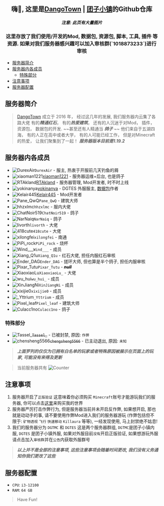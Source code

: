 <div align=center>

<h2>嗨👋, 这里是<a href="https://dgtmc.top">DangoTown</a> | <a href="https://dgtmc.top">团子小镇</a>的Github仓库</h2>

<h5>注意: 此页有大量图片</h5>

</div>

<div align=center>

<h3>这里存放了我们使用/开发的Mod, 数据包, 资源包, 脚本, 工具, 插件 等资源.
如果对我们服务器感兴趣可以加入审核群(`1018873233`)进行审核</h3>

</div>

<!-- TOC -->

* [服务器简介](#服务器简介)
* [服务器内各成员](#服务器内各成员)
    * [特殊部分](#特殊部分)
* [注意事项](#注意事项)
* [服务器配置](#服务器配置)

<!-- TOC -->

## 服务器简介

> [DangoTown](https://dgtmc.top) 成立于 2016 年， 经过这几年的发展, 我们服务器内云集了各路大佬
> 有的***精通红石***， 有的***热爱建筑***， 还有的人沉迷于对Mod， 插件， 资源包， 数据包的开发. ~~甚至还有人精通当
***鸽子*** ~~
> 他们来自于五湖四海， 有的人正在高中或者大学， 有的人可能已经工作， 但是对Minecraft的热爱， 让我们聚集到了一起！
> ***服务器版本目前是1.19.2***

## 服务器内各成员

* <img src="https://crafthead.net/avatar/DurexAir/16" alt="DurexAir">`DurexAir` - 服主, 热衷于开服前几天钓鱼的屑
* <img src="https://crafthead.net/avatar/xiaoman1221/16" alt="xiaoman1221">[xiaoman1221](https://yhdzz.cn) - 服务器运维+后台,
  也是鸽子
* <img src="https://crafthead.net/avatar/RTAkland/16" alt="RTAkland">[RTAkland](https://github.com/RTAkland) - 服务器管理,
  Mod开发者, 时不时上线
* <img src="https://crafthead.net/avatar/yokinanya/16" alt="yokinanya">[yokinanya](https://github.com/yokinanya) - DGTES
  外服服主, [数据包](https://github.com/DangoTown/DGT_Extra_datapack)作者
* <img src="https://crafthead.net/avatar/Kelair445/16" alt="Kelair445">[Kelair445](https://github.com/CaaMoe) - Mod开发者
* <img src="https://crafthead.net/avatar/Pane_Qwq/16" alt="Pane_QwQ">`Pane_QwQ` - 建筑大师
* <img src="https://crafthead.net/avatar/hhzxlmc/16" alt="hhzxlmc">`hhzxlmc` - 服内大佬
* <img src="https://crafthead.net/avatar/ChatNoir519/16" alt="ChatNoir519">`ChatNoir519` - 鸽子
* <img src="https://crafthead.net/avatar/NarNaiq/16" alt="NarNaiq">`NarNaiq` - 鸽子
* <img src="https://crafthead.net/avatar/livorth/16" alt="livorth">`livorth` - 大佬
* <img src="https://crafthead.net/avatar/418cute/16" alt="418cute">`418cute` - 大佬
* <img src="https://crafthead.net/avatar/xilongfei/16" alt="xilongfei">`xilongfei` - 南通
* <img src="https://crafthead.net/avatar/PiPi_rock/16" alt="PiPi_rock">`PiPi_rock` - 烧杯
* <img src="https://crafthead.net/avatar/Wind___/16" alt="Wind___">`Wind___` - 成员
* <img src="https://crafthead.net/avatar/Xiang_Q1u/16" alt="Xiang_Q1u">`Xiang_Q1u` - 红石大佬, 担任内服红石审核
* <img src="https://crafthead.net/avatar/Ender_DAG/16" alt="Ender_DAG">`Ender_DAG` - 搓环大师, 但也算是半个鸽子, 担任内服审核
* <img src="https://crafthead.net/avatar/Pixar_Tutu/16" alt="Pixar_Tutu">`Pixar_Tutu` - ***~~null~~***
* <img src="https://crafthead.net/avatar/XiaoxiaoLu/16" alt="XiaoxiaoLu">`XiaoxiaoLu_` - 大佬
* <img src="https://crafthead.net/avatar/wu_hui/16" alt="wu_hui" >`wu_hui_` - 成员
* <img src="https://crafthead.net/avatar/XinJiangNi/16" alt="XinJiangNi" >`XinJiangNi` - 成员
* <img src="https://crafthead.net/avatar/xixijie0/16" alt="xixijie0" >`xixijie0` - 成员
* <img src="https://crafthead.net/avatar/_Yttrium/16" alt="_Yttrium" >`_Yttrium` - 成员
* <img src="https://crafthead.net/avatar/Pixel_leaf/16" alt="Pixel_leaf">`Pixel_leaf` - 建筑大师
* <img src="https://crafthead.net/avatar/Culacc1no/16" alt="Culacc1no" >`Culacc1no` - 鸽子

### 特殊部分

* <img src="https://crafthead.net/avatar/Tassel_/16" alt="Tassel_">~~`Tassel_`~~ - 已被封禁, 原因: `作弊`
* <img src="https://crafthead.net/avatar/chensheng5566/16" alt="chensheng5566">~~`chengsheng5566`~~ - 已主动退出,
  原因: `未知`

> ***上面罗列的仅仅为已拥有白名单的玩家或者特殊原因被展示在页面上的玩家, 可能没有来得及更新***

> 当前服务器共有 ![Counter](https://count.rtast.cn/Count?length=3)

## 注意事项

1. 服务器开启了`正版验证` 这意味着你必须购买 `Minecraft`账号才能游玩我们的服务器,
   你可以点击[这里](https://www.minecraft.net/zh-hans/get-minecraft)来购买我的世界
2. 服务器严厉打击作弊行为, 但是服务器当前并未开启反作弊, 如果想开启, 那也就是动动手的事,
   请不要使用作弊Mod进入我们的服务器游玩 (作弊包括但不限于: `矿物透视` `飞行` `快速移动` `Killaura` 等等), 一经发现使用,
   马上封禁绝不姑息!
3. 我们的服务器分为 `DGTMC` 和 `DGTES` 这是两个服务器群组, `DGTMC`是团子小镇内服, `DGTES` 是团子小镇外服,
   如果对外服目前`没有`开启正版验证, 如果想游玩外服 请点击加入`审核群`并在`公告`内获取外服群号

> ***以上并不是全部的注意事项, 这些注意事项会随着时间更改, 我们没有义务通知你我们更改了这些***

## 服务器配置

* `CPU`: `i3-12100`
* `RAM`: `64 GB`

> Have Fun!
